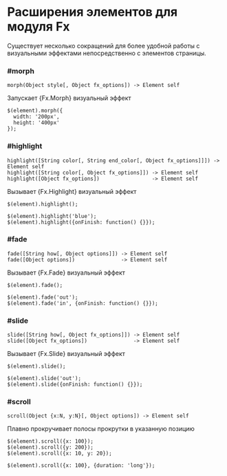 # Расширения элементов для модуля Fx

Существует несколько сокращений для более удобной работы с визуальными
эффектами непосредственно с элементов страницы.


### #morph

    morph(Object style[, Object fx_options]) -> Element self

Запускает {Fx.Morph} визуальный эффект

    $(element).morph({
      width: '200px',
      height: '400px'
    });

### #highlight

    highlight([String color[, String end_color[, Object fx_options]]]) -> Element self
    highlight([String color[, Object fx_options]]) -> Element self
    highlight([Object fx_options])                 -> Element self

Вызывает {Fx.Highlight} визуальный эффект

    $(element).highlight();
    
    $(element).highlight('blue');
    $(element).highlight({onFinish: function() {}});

### #fade

    fade([String how[, Object options]]) -> Element self
    fade([Object options])               -> Element self

Вызывает {Fx.Fade} визуальный эффект

    $(element).fade();
    
    $(element).fade('out');
    $(element).fade('in', {onFinish: function() {}});

### #slide

    slide([String how[, Object fx_options]]) -> Element self
    slide([Object fx_options])               -> Element self

Вызывает {Fx.Slide} визуальный эффект

    $(element).slide();
    
    $(element).slide('out');
    $(element).slide({onFinish: function() {}});


### #scroll

    scroll(Object {x:N, y:N}[, Object options]) -> Element self

Плавно прокручивает полосы прокрутки в указанную позицию

    $(element).scroll({x: 100});
    $(element).scroll({y: 200});
    $(element).scroll({x: 10, y: 20});
    
    $(element).scroll({x: 100}, {duration: 'long'});
    